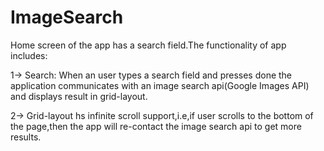 # ImageSearch

Home screen of the app has a search field.The functionality of app includes:

1-> Search: When an user types a search field and presses done the application communicates with an image search api(Google Images API) and displays result in grid-layout.

2-> Grid-layout hs infinite scroll support,i.e,if user scrolls to the bottom of the page,then the app will re-contact the image search api to get more results.
